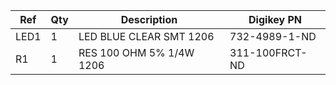 |Ref|Qty|Description|Digikey PN|
|---|---|-----------|------|
|LED1|1|LED BLUE CLEAR SMT 1206|732-4989-1-ND|
|R1|1|RES 100 OHM 5% 1/4W 1206|311-100FRCT-ND|



